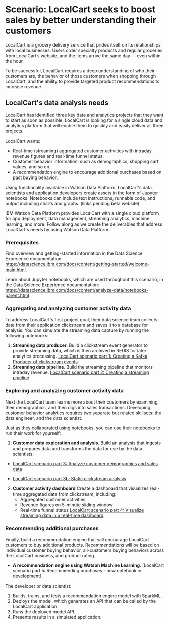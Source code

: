 # Scenario: LocalCart seeks to boost sales by better understanding their customers

LocalCart is a grocery delivery service that prides itself on its relationships with local businesses. Users order specialty products and regular groceries from LocalCart’s website, and the items arrive the same day — even within the hour.

<!--LocalCart specializes in time-boxed fire sales. The __Friday at Five__ sale is a time and quantity bounded sale, with a limited quantity of popular products available at a special price only between 5 and 6 pm each Friday. The constraints on quantity and time create a pressure to buy.  -->  
  
To be successful, LocalCart requires a deep understanding of who their customers are, the behavior of those customers when shopping through LocalCart, and the ability to provide targeted product recommendations to increase revenue. 


## LocalCart's data analysis needs
LocalCart has identified three key data and analytics projects that they want to start as soon as possible. LocalCart is looking for a single cloud data and analytics platform that will enable them to quickly and easily deliver all three projects. 

LocalCart wants:

* Real-time (streaming) aggregated customer activities with intraday revenue figures and real-time funnel status.
* Customer behavior information, such as demographics, shopping cart values, and so on.
* A recommendation engine to encourage additional purchases based on past buying behavior.

Using functionality available in Watson Data Platform, LocalCart's data scientists and application developers create assets in the form of Jupyter notebooks. Notebooks can include text instructions, runnable code, and output including charts and graphs.   <!-- with links to each notebook in the advo beta project -->(links pending beta website)

IBM Watson Data Platform provides LocalCart with a single cloud platform for app deployment, data management, streaming analytics, machine learning, and more. Follow along as we create the deliverables that address LocalCart's needs by using Watson Data Platform.

### Prerequisites

Find overview and getting-started information in the Data Science Experience documentation: https://datascience.ibm.com/docs/content/getting-started/welcome-main.html. 

Learn about Jupyter notebooks, which are used throughout this scenario, in the Data Science Experience documentation: https://datascience.ibm.com/docs/content/analyze-data/notebooks-parent.html


### Aggregating and analyzing customer activity data

To address LocalCart's first project goal, their data science team collects data from their application clickstream and saves it to a database for analysis. You can simulate the streaming data capture by running the following notebooks:

1. **Streaming data producer**. Build a clickstream event generator to provide streaming data, which is then archived in REDIS for later analytics processing. [LocalCart scenario part 1: Creating a Kafka Producer of clickstream events](https://github.com/ibm-watson-data-lab/advo-beta-review/blob/master/notebooks/localcart-scenario-part-1.ipynb)
1. **Streaming data pipeline**. Build the streaming pipeline that monitors intraday revenue. [LocalCart scenario part 2: Creating a streaming pipeline](https://github.com/ibm-watson-data-lab/advo-beta-review/blob/master/notebooks/localcart-scenario-part-2.ipynb)

### Exploring and analyzing customer activity data

Next the LocalCart team learns more about their customers by examining their demographics, and then digs into sales transactions. Developing customer behavior analytics requires two separate but related skillsets: the data engineer, and the data scientist.

Just as they collaborated using notebooks, you can use their notebooks to run their work for yourself:

1. **Customer data exploration and analysis**. Build an analysis that ingests and prepares data and transforms the data for use by the data scientists. 

* [LocalCart scenario part 3: Analyze customer demographics and sales data](https://github.com/ibm-watson-data-lab/advo-beta-review/blob/master/notebooks/localcart-scenario-part-3.ipynb)

* [LocalCart scenario part 3b: Static clickstream analysis](https://github.com/ibm-watson-data-lab/advo-beta-review/blob/master/notebooks/localcart-scenario-part-3b.ipynb)


2. **Customer activity dashboard** Create a dashboard that visualizes real-time aggregated data from clickstream, including:
	* Aggregated customer activities  
	* Revenue figures on 5-minute sliding window  
	* Real-time funnel status
	[LocalCart scenario part 4: Visualize streaming data in a real-time dashboard](https://github.com/ibm-watson-data-lab/advo-beta-review/blob/master/notebooks/localcart-scenario-part-4.ipynb)


### Recommending additional purchases

Finally, build a recommendation engine that will encourage LocalCart customers to buy additional products. Recommendations will be based on individual customer buying behavior, all-customers buying behaviors across the LocalCart business, and product rating. 

* **A recommendation engine using Watson Machine Learning**. [LocalCart scenario part 5: Recommending purchases - new notebook in development]<!--(https://apsportal.ibm.com/analytics/notebooks/23a722e4-fa68-4412-8c8b-3b4e93977567/view?projectid=81238e6c-a19b-4c5c-9e45-753dfe7b7de3&context=analytics)-->.

The developer or data scientist: 

1. Builds, trains, and tests a recommendation engine model with SparkML.
1. Deploys the model, which generates an API that can be called by the LocalCart application.
1. Runs the deployed model API.
1. Presents results in a simulated application.


  






